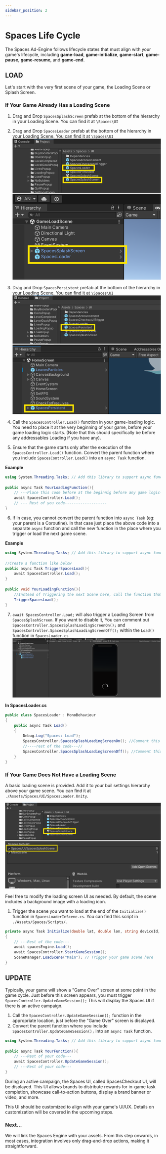 ```yaml
---
sidebar_position: 2
---
```


# Spaces Life Cycle

The Spaces Ad-Engine follows lifecycle states that must align with your game's lifecycle, including **game-load**, **game-initialize**, **game-start**, **game-pause**, **game-resume**, and **game-end**.

## LOAD

Let's start with the very first scene of your game, the Loading Scene or Splash Screen.

### If Your Game Already Has a Loading Scene
1. Drag and Drop ```SpacesSplashScreen``` prefab at the bottom of the hierarchy in your Loading Scene. You can find it at ```\Spaces\UI```
2. Drag and Drop ```SpacesLoader``` prefab at the bottom of the hierarchy in your Loading Scene. You can find it at ```\Spaces\UI```
![alt-textx](../../../../static/lifeCycle-Load1.png)
![alt-textx](../../../../static/lifeCycle-Load2.png)

3. Drag and Drop  ```SpacesPersistent``` prefab at the bottom of the hierarchy in your Loading Scene. You can find it at ```\Spaces\UI```
![alt-textx](../../../../static/lifeCycle-Load5.png)
![alt-textx](../../../../static/lifeCycle-Load6.png)

4. Call the `SpacesController.Load()` function in your game-loading logic. You need to place it at the very beginning of your game, before your game loading logic starts. (Note that this should specifically be before any addressables Loading if you have any).
5. Ensure that the game starts only after the execution of the `SpacesController.Load()` function. Convert the parent function where you include `SpacesController.Load()` into an `async Task` function.

**Example**
```csharp
using System.Threading.Tasks; // Add this library to support async functions

public async Task YourLoadingFunction(){
    // ---Place this code before at the beginnig before any game logic--- 
    await SpacesController.Load();
    // --- Rest of you code-------------------
}
```

6. If in case, you cannot convert the parent function into ```async Task``` (eg: your parent is a Coroutine). In that case just place the above code into a separate ```async``` function and call the new function in the place where you trigger or load the next game scene.

**Example**
```csharp
using System.Threading.Tasks; // Add this library to support async functions

//Create a function like below
public async Task TriggerSpacesLoad(){
    await SpacesController.Load();
}

public void YourLoadingFunction(){
    //Instead of Triggering the next Scene here, call the function that you created. 
    TriggerSpacesLoad();
}
```
7. ```await SpacesController.Load;``` will also trigger a Loading Screen from ```SpacesSplashScreen```. If you want to disable it, You can comment out ```SpacesController.SpacesSplashLoadingScreenOn();``` and ```SpacesController.SpacesSplashLoadingScreenOff();``` within the ```Load()``` function in ```SpacesLoader.cs```
![alt-textx](../../../../static/lifeCycle-Load7.png)


**In SpacesLoader.cs**

```csharp
public class SpacesLoader : MonoBehaviour
{
    public async Task Load()
    {
        Debug.Log("Spaces: Load");
        SpacesController.SpacesSplashLoadingScreenOn(); //Comment this line to disable the LoadingScreen from Spaces in your Loading Scene
        //----rest of the code---//
        SpacesController.SpacesSplashLoadingScreenOff(); //Comment this line to disable the LoadingScreen from Spaces in your Loading Scene
    }
}
```


### If Your Game Does Not Have a Loading Scene
A basic loading scene is provided. Add it to your buil settings hierarchy above your game scene. You can find it at `./Assets/Spaces/UI/SpacesLoader.Unity`.

![alt-textx](../../../../static/lifeCycle-Load3.png)
![alt-textx](../../../../static/lifeCycle-Load4.png)

Feel free to modify the loading screen UI as needed. By default, the scene includes a background image with a loading icon.

1. Trigger the scene you want to load at the end of the `Initialize()` function in `SpacesLoaderInScene.cs`. You can find this script in `./Assets/Spaces/Scripts/`.

```csharp
private async Task Initialize(double lat, double lon, string deviceId, string defaultDeviceId)
{
    // ---Rest of the code---
    await spacesEngine.Load(); 
    await SpacesController.StartGameSession();  
    SceneManager.LoadScene("Main"); // Trigger your game scene here 
}
```

## UPDATE
Typically, your game will show a "Game Over" screen at some point in the game cycle. Just before this screen appears, you must trigger `SpacesController.UpdateGameSession();` This will display the Spaces UI if there is an active campaign.

1. Call the `SpacesController.UpdateGameSession();` function in the appropriate location, just before the "Game Over" screen is displayed.
2. Convert the parent function where you include `SpacesController.UpdateGameSession();` into an `async Task` function. 

```csharp
using System.Threading.Tasks; // Add this library to support async functions

public async Task YourFunction(){
    // ---Rest of your code--- 
    await SpacesController.UpdateGameSession();
    // ---Rest of your code--- 
}
```

During an active campaign, the Spaces UI, called SpacesCheckout UI, will be displayed. This UI allows brands to distribute rewards for in-game task completion, showcase call-to-action buttons, display a brand banner or video, and more.

This UI should be customized to align with your game's UI/UX. Details on customization will be covered in the upcoming steps.

### Next...
We will link the Spaces Engine with your assets. From this step onwards, in most cases, integration involves only drag-and-drop actions, making it straightforward.
